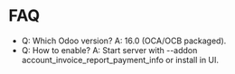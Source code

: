 # FAQ

- Q: Which Odoo version? A: 16.0 (OCA/OCB packaged).
- Q: How to enable? A: Start server with --addon account_invoice_report_payment_info or install in UI.
